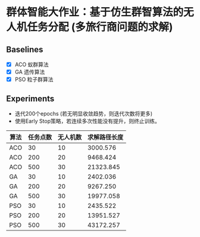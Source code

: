 # 群体智能大作业：基于仿生群智算法的无人机任务分配 (多旅行商问题的求解)

## Baselines

- [x] ACO 蚁群算法
- [x] GA 遗传算法
- [x] PSO 粒子群算法

## Experiments

- 迭代200个epochs (若无明显收敛趋势，则迭代次数将更多)
- 使用Early Stop策略，若连续多次性能没有提升，则终止训练。

| 算法 | 任务点数 | 无人机数 | 求解路径长度 |
| ---- | -------- | -------- | ------------ |
| ACO  | 30       | 10       |  3000.576    |
| ACO  | 200      | 20       |  9468.424    |
| ACO  | 500      | 30       |  21323.845   |
| GA   | 30       | 10       |  2402.036    |
| GA   | 200      | 20       |  9267.250    |
| GA   | 500      | 30       |  19977.058   |
| PSO  | 30       | 10       |  2435.522    |
| PSO  | 200      | 20       |  13951.527   |
| PSO  | 500      | 30       |  43172.257   |




